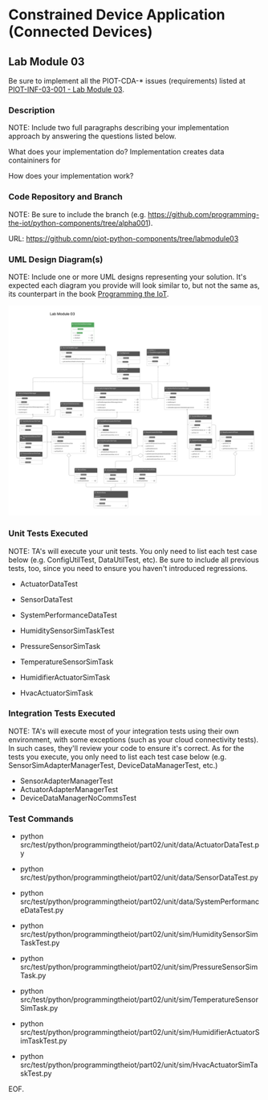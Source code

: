 # Constrained Device Application (Connected Devices)

## Lab Module 03

Be sure to implement all the PIOT-CDA-* issues (requirements) listed at [PIOT-INF-03-001 - Lab Module 03](https://github.com/orgs/programming-the-iot/projects/1#column-10488379).

### Description

NOTE: Include two full paragraphs describing your implementation approach by answering the questions listed below.

What does your implementation do? 
Implementation creates data containiners for 

How does your implementation work?

### Code Repository and Branch

NOTE: Be sure to include the branch (e.g. https://github.com/programming-the-iot/python-components/tree/alpha001).

URL: https://github.comn/piot-python-components/tree/labmodule03

### UML Design Diagram(s)

NOTE: Include one or more UML designs representing your solution. It's expected each
diagram you provide will look similar to, but not the same as, its counterpart in the
book [Programming the IoT](https://learning.oreilly.com/library/view/programming-the-internet/9781492081401/).

![Labmodule03 CDA](/images/labmodule03.png)

### Unit Tests Executed

NOTE: TA's will execute your unit tests. You only need to list each test case below
(e.g. ConfigUtilTest, DataUtilTest, etc). Be sure to include all previous tests, too,
since you need to ensure you haven't introduced regressions.

- ActuatorDataTest
- SensorDataTest
- SystemPerformanceDataTest

- HumiditySensorSimTaskTest
- PressureSensorSimTask
- TemperatureSensorSimTask

- HumidifierActuatorSimTask
- HvacActuatorSimTask

### Integration Tests Executed

NOTE: TA's will execute most of your integration tests using their own environment, with
some exceptions (such as your cloud connectivity tests). In such cases, they'll review
your code to ensure it's correct. As for the tests you execute, you only need to list each
test case below (e.g. SensorSimAdapterManagerTest, DeviceDataManagerTest, etc.)

- SensorAdapterManagerTest
- ActuatorAdapterManagerTest
- DeviceDataManagerNoCommsTest

### Test Commands
- python src/test/python/programmingtheiot/part02/unit/data/ActuatorDataTest.py
- python src/test/python/programmingtheiot/part02/unit/data/SensorDataTest.py
- python src/test/python/programmingtheiot/part02/unit/data/SystemPerformanceDataTest.py

- python src/test/python/programmingtheiot/part02/unit/sim/HumiditySensorSimTaskTest.py
- python src/test/python/programmingtheiot/part02/unit/sim/PressureSensorSimTask.py
- python src/test/python/programmingtheiot/part02/unit/sim/TemperatureSensorSimTask.py

- python src/test/python/programmingtheiot/part02/unit/sim/HumidifierActuatorSimTaskTest.py
- python src/test/python/programmingtheiot/part02/unit/sim/HvacActuatorSimTaskTest.py




EOF.
